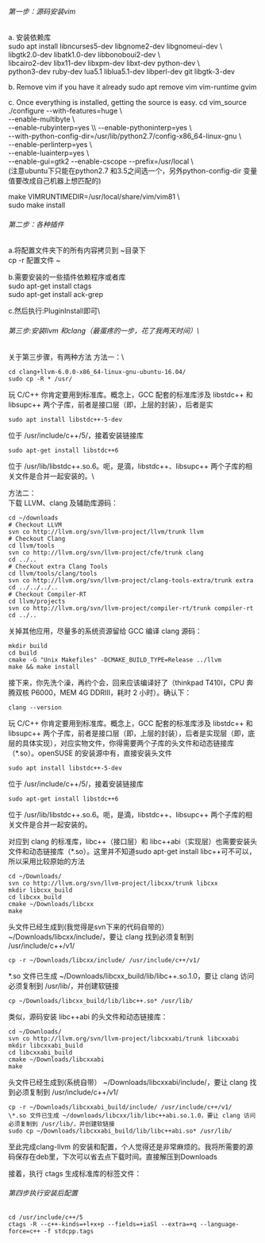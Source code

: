###### 第一步：源码安装vim 
a. 安装依赖库  
sudo apt install libncurses5-dev libgnome2-dev libgnomeui-dev \\\
libgtk2.0-dev libatk1.0-dev libbonoboui2-dev \\\
libcairo2-dev libx11-dev libxpm-dev libxt-dev python-dev \\\
python3-dev ruby-dev lua5.1 liblua5.1-dev libperl-dev git libgtk-3-dev

b. Remove vim if you have it already
sudo apt remove vim vim-runtime gvim

c. Once everything is installed, getting the source is easy.
cd vim_source
./configure --with-features=huge \\\
--enable-multibyte \\\
 --enable-rubyinterp=yes \\\ 
--enable-pythoninterp=yes \\\
 --with-python-config-dir=/usr/lib/python2.7/config-x86_64-linux-gnu  \\\
--enable-perlinterp=yes \\\
 --enable-luainterp=yes \\\
--enable-gui=gtk2 --enable-cscope --prefix=/usr/local \\\
     (注意ubuntu下只能在python2.7 和3.5之间选一个，另外python-config-dir 变量值要改成自己机器上想匹配的)

make VIMRUNTIMEDIR=/usr/local/share/vim/vim81 \\\
sudo make install

###### 第二步：各种插件

a.将配置文件夹下的所有内容拷贝到 ~目录下 \
cp -r 配置文件 ~

b.需要安装的一些插件依赖程序或者库 \
sudo apt-get install ctags \
sudo apt-get install ack-grep


c.然后执行:PluginInstall即可\


###### 第三步:安装llvm 和clang（最蛋疼的一步，花了我两天时间）\

关于第三步骤，有两种方法
方法一：\
```
cd clang+llvm-6.0.0-x86_64-linux-gnu-ubuntu-16.04/
sudo cp -R * /usr/

```
玩 C/C++ 你肯定要用到标准库。概念上，GCC 配套的标准库涉及 libstdc++ 和 libsupc++ 两个子库，前者是接口层（即，上层的封装），后者是实
  
```
sudo apt install libstdc++-5-dev
```
位于 /usr/include/c++/5/，接着安装链接库
  
```
sudo apt-get install libstdc++6
```
位于 /usr/lib/libstdc++.so.6。呃，是滴，libstdc++、libsupc++ 两个子库的相关文件是合并一起安装的。\

方法二：\
下载 LLVM、clang 及辅助库源码： 
```
cd ~/downloads 
# Checkout LLVM
svn co http://llvm.org/svn/llvm-project/llvm/trunk llvm 
# Checkout Clang
cd llvm/tools 
svn co http://llvm.org/svn/llvm-project/cfe/trunk clang 
cd ../.. 
# Checkout extra Clang Tools
cd llvm/tools/clang/tools 
svn co http://llvm.org/svn/llvm-project/clang-tools-extra/trunk extra 
cd ../../../.. 
# Checkout Compiler-RT
cd llvm/projects 
svn co http://llvm.org/svn/llvm-project/compiler-rt/trunk compiler-rt 
cd ../..
```
关掉其他应用，尽量多的系统资源留给 GCC 编译 clang 源码：

```
mkdir build
cd build
cmake -G "Unix Makefiles" -DCMAKE_BUILD_TYPE=Release ../llvm
make && make install
```
接下来，你先洗个澡，再约个会，回来应该编译好了（thinkpad T410I，CPU 奔腾双核 P6000，MEM 4G DDRIII，耗时 2 小时）。确认下：

```
clang --version 
```

玩 C/C++ 你肯定要用到标准库。概念上，GCC 配套的标准库涉及 libstdc++ 和 libsupc++ 两个子库，前者是接口层（即，上层的封装），后者是实现层（即，底层的具体实现），对应实物文件，你得需要两个子库的头文件和动态链接库（\*.so）。openSUSE 的安装源中有，直接安装头文件

```
sudo apt install libstdc++-5-dev
```
位于 /usr/include/c++/5/，接着安装链接库

```
sudo apt-get install libstdc++6
```
位于 /usr/lib/libstdc++.so.6。呃，是滴，libstdc++、libsupc++ 两个子库的相关文件是合并一起安装的。

对应到 clang 的标准库，libc++（接口层）和 libc++abi（实现层）也需要安装头文件和动态链接库（\*.so）。这里并不知道sudo apt-get install libc++可不可以，所以采用比较原始的方法


```
cd ~/Downloads/ 
svn co http://llvm.org/svn/llvm-project/libcxx/trunk libcxx 
mkdir libcxx_build
cd libcxx_build 
cmake ~/Downloads/libcxx
make
```
头文件已经生成到(我觉得是svn下来的代码自带的） ~/Downloads/libcxx/include/，要让 clang 找到必须复制到 /usr/include/c++/v1/

```
cp -r ~/Downloads/libcxx/include/ /usr/include/c++/v1/
```

*.so 文件已生成 ~/Downloads/libcxx_build/lib/libc++.so.1.0，要让 clang 访问必须复制到 /usr/lib/，并创建软链接

```
cp ~/Downloads/libcxx_build/lib/libc++.so* /usr/lib/
```
类似，源码安装 libc++abi 的头文件和动态链接库：

```
cd ~/Downloads/ 
svn co http://llvm.org/svn/llvm-project/libcxxabi/trunk libcxxabi 
mkdir libcxxabi_build
cd libcxxabi_build
cmake ~/Downloads/libcxxabi
make
```
头文件已经生成到(系统自带） ~/Downloads/libcxxabi/include/，要让 clang 找到必须复制到 /usr/include/c++/v1/

```
cp -r ~/Downloads/libcxxabi_build/include/ /usr/include/c++/v1/
\*.so 文件已生成 ~/downloads/libcxx/lib/libc++abi.so.1.0，要让 clang 访问必须复制到 /usr/lib/，并创建软链接
sudo cp ~/Downloads/libcxxabi_build/lib/libc++abi.so* /usr/lib/
```
至此完成clang-llvm 的安装和配置，个人觉得还是非常麻烦的。我将所需要的源码保存在deb里，下次可以省去点下载时间。直接解压到Downloads

接着，执行 ctags 生成标准库的标签文件：
###### 第四步执行安装后配置
```
cd /usr/include/c++/5
ctags -R --c++-kinds=+l+x+p --fields=+iaSl --extra=+q --language-force=c++ -f stdcpp.tags
```
